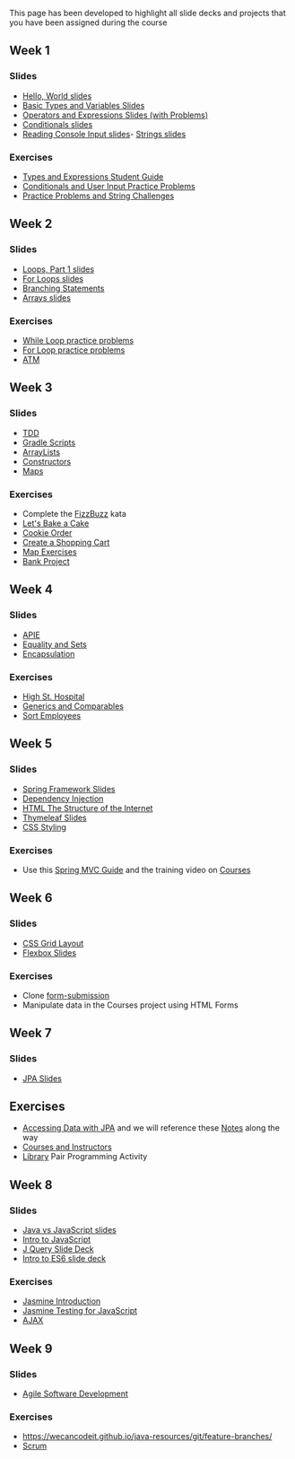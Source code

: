 This page has been developed to highlight all slide decks and projects that you have been assigned during the course

## Week 1
### Slides
- [Hello, World slides](https://wecancodeit.github.io/java-slides/fundamentals/hello-world/)
- [Basic Types and Variables Slides](https://wecancodeit.github.io/java-slides/fundamentals/basic-types-and-variables/)
- [Operators and Expressions Slides (with Problems)](https://wecancodeit.github.io/java-slides/fundamentals/operators-and-expressions/)
- [Conditionals slides](https://wecancodeit.github.io/java-slides/fundamentals/conditionals/)
- [Reading Console Input slides](https://wecancodeit.github.io/java-slides/fundamentals/reading-console-input/)- [Strings slides](https://wecancodeit.github.io/java-slides/fundamentals/strings/)

### Exercises
- [Types and Expressions Student Guide](./week1/types-and-expressions.md)
- [Conditionals and User Input Practice Problems](./week1/practice-problems.md)
- [Practice Problems and String Challenges](./week1/strings.md)


## Week 2
### Slides
- [Loops, Part 1 slides](https://wecancodeit.github.io/java-slides/fundamentals/loops-01/)
- [For Loops slides](https://wecancodeit.github.io/java-slides/fundamentals/for-loops/)
- [Branching Statements](https://wecancodeit.github.io/java-slides/fundamentals/branching-statements/)
- [Arrays slides](https://wecancodeit.github.io/java-slides/fundamentals/arrays/)

### Exercises
- [While Loop practice problems](./week2/while-loop-practice.md)
- [For Loop practice problems](./week2/for-loop-practice.md)
- [ATM](./exercises/atm.md)


## Week 3
### Slides
- [TDD](https://wecancodeit.github.io/java-slides/testing/tdd-intro/#/)
- [Gradle Scripts](https://github.com/WeCanCodeIT/gradle-scripts)
- [ArrayLists](https://wecancodeit.github.io/java-slides/objects/arraylists/)
- [Constructors](https://wecancodeit.github.io/java-slides/objects/constructors/)
- [Maps](https://wecancodeit.github.io/java-slides/objects/maps/)

### Exercises
- Complete the [FizzBuzz](./week3/fizz-buzz.md) kata
- [Let's Bake a Cake](./week3/arrayList-exercises.md) 
- [Cookie Order](./exercises/cookie-orders.md)
- [Create a Shopping Cart](./exercises/shopping-cart.md)
- [Map Exercises](./week3/map-exercises.md)
- [Bank Project](./exercises/bank-teller.md)


## Week 4
### Slides
- [APIE](https://wecancodeit.github.io/java-slides/objects/a-pie/)
- [Equality and Sets](https://wecancodeit.github.io/java-slides/objects/equality-and-sets/)
- [Encapsulation](https://wecancodeit.github.io/java-slides/objects/encapsulation/)

### Exercises
- [High St. Hospital](./exercises/hospital-project.md)
- [Generics and Comparables](./week4/generics-and-comparable.md)
- [Sort Employees](./week4/comparing-employees.md)


## Week 5
### Slides
- [Spring Framework Slides](https://wecancodeit.github.io/java-slides/spring/spring-boot/)
- [Dependency Injection](https://wecancodeit.github.io/java-slides/objects/dependency-injection/)
- [HTML The Structure of the Internet](https://wecancodeit.github.io/java-slides/frontend/html/#/)
- [Thymeleaf Slides](https://wecancodeit.github.io/java-slides/web/thymeleaf/)
- [CSS Styling](https://wecancodeit.github.io/java-slides/frontend/css-styling/#/)

### Exercises
- Use this [Spring MVC Guide](./week5/spring-mvc-intro.md) and the training video on [Courses](https://www.youtube.com/watch?v=YcgtStRstgw)

## Week 6
### Slides
- [CSS Grid Layout](https://wecancodeit.github.io/java-slides/frontend/css-grid/#/)
- [Flexbox Slides](https://wecancodeit.github.io/java-slides/frontend/css-flexbox/#/)


### Exercises
- Clone [form-submission](https://github.com/AlanKostrick/form-submission)
- Manipulate data in the Courses project using HTML Forms

## Week 7
### Slides
- [JPA Slides](https://wecancodeit.github.io/java-slides/data/jpa/)

## Exercises
- [Accessing Data with JPA](https://wecancodeit.github.io/java-resources/spring/getting-started-guides/accessing-data-with-jpa/) and we will reference these [Notes](./week7/JPA-getting-started-guide.md) along the way
- [Courses and Instructors](./exercises/courses-with-instructors.md)
- [Library](./exercises/library.md) Pair Programming Activity


## Week 8 
### Slides
- [Java vs JavaScript slides](https://wecancodeit.github.io/java-slides/web/java-vs-javascript/)
- [Intro to JavaScript](https://wecancodeit.github.io/java-slides/frontend/javascript/#/)
- [J Query Slide Deck](https://wecancodeit.github.io/java-slides/frontend/jquery/#/)
- [Intro to ES6 slide deck](https://wecancodeit.github.io/java-slides/frontend/es2015/#/)


### Exercises
- [Jasmine Introduction](https://jasmine.github.io/2.0/introduction.html)
- [Jasmine Testing for JavaScript](https://wecancodeit.github.io/java-slides/frontend/javascript-testing/#/)
- [AJAX](https://wecancodeit.github.io/java-slides/frontend/ajax/#/)

## Week 9
### Slides
- [Agile Software Development](https://wecancodeit.github.io/java-slides/agile/intro/#/)


### Exercises
- https://wecancodeit.github.io/java-resources/git/feature-branches/
- [Scrum](https://www.youtube.com/watch?v=D8vT7G0WATM)

